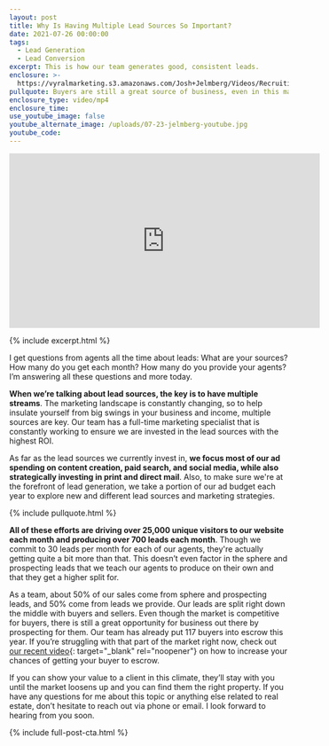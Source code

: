 ```yaml
---
layout: post
title: Why Is Having Multiple Lead Sources So Important?
date: 2021-07-26 00:00:00
tags:
  - Lead Generation
  - Lead Conversion
excerpt: This is how our team generates good, consistent leads.
enclosure: >-
  https://vyralmarketing.s3.amazonaws.com/Josh+Jelmberg/Videos/Recruiting/Why+Is+Having+Multiple+Lead+Sources+So+Important_.mp4
pullquote: Buyers are still a great source of business, even in this market.
enclosure_type: video/mp4
enclosure_time:
use_youtube_image: false
youtube_alternate_image: /uploads/07-23-jelmberg-youtube.jpg
youtube_code:
---
```

<iframe src="https://www.youtube.com/embed/KCEZUl-inTc?rel=0" width="560" height="315" frameborder="0" allowfullscreen="allowfullscreen"></iframe>

{% include excerpt.html %}

I get questions from agents all the time about leads: What are your sources? How many do you get each month? How many do you provide your agents? I’m answering all these questions and more today.

**When we’re talking about lead sources, the key is to have multiple streams**. The marketing landscape is constantly changing, so to help insulate yourself from big swings in your business and income, multiple sources are key. Our team has a full-time marketing specialist that is constantly working to ensure we are invested in the lead sources with the highest ROI.

As far as the lead sources we currently invest in, **we focus most of our ad spending on content creation, paid search, and social media, while also strategically investing in print and direct mail**. Also, to make sure we're at the forefront of lead generation, we take a portion of our ad budget each year to explore new and different lead sources and marketing strategies.

{% include pullquote.html %}

**All of these efforts are driving over 25,000 unique visitors to our website each month and producing over 700 leads each month**. Though we commit to 30 leads per month for each of our agents, they're actually getting quite a bit more than that. This doesn’t even factor in the sphere and prospecting leads that we teach our agents to produce on their own and that they get a higher split for.

As a team, about 50% of our sales come from sphere and prospecting leads, and 50% come from leads we provide. Our leads are split right down the middle with buyers and sellers. Even though the market is competitive for buyers, there is still a great opportunity for business out there by prospecting for them. Our team has already put 117 buyers into escrow this year. If you’re struggling with that part of the market right now, check out [<u>our recent video</u>](https://www.jelmbergteam.com/blog/make-stronger-offers-with-less-stress){: target="_blank" rel="noopener"} on how to increase your chances of getting your buyer to escrow.

If you can show your value to a client in this climate, they’ll stay with you until the market loosens up and you can find them the right property. If you have any questions for me about this topic or anything else related to real estate, don’t hesitate to reach out via phone or email. I look forward to hearing from you soon.

{% include full-post-cta.html %}
